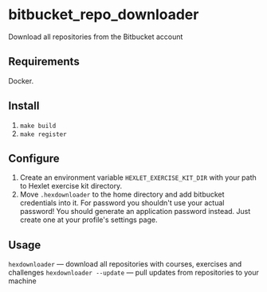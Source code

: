# bitbucket_repo_downloader
Download all repositories from the Bitbucket account

## Requirements
Docker.

## Install
 1. `make build`
 2. `make register`

## Configure
 1. Create an environment variable `HEXLET_EXERCISE_KIT_DIR` with your path to Hexlet exercise kit directory.
 2. Move `.hexdownloader` to the home directory and add bitbucket credentials into it. For password you shouldn't use your actual password! You should generate an application password instead. Just create one at your profile's settings page.

## Usage
`hexdownloader` — download all repositories with courses, exercises and challenges
`hexdownloader --update` — pull updates from repositories to your machine